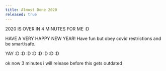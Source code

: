 ```yaml
---
title: Almost Done 2020
released: true
---
```


2020 IS OVER IN 4 MINUTES FOR ME :D

HAVE A VERY HAPPY NEW YEAR! Have fun but  obey covid restrictions and be smart/safe.

YAY :D :D :D :D :D :D :D :D

ok now 3 minutes i will release before this gets outdated

